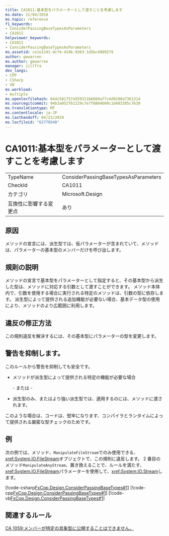 ```yaml
---
title: CA1011:基本型をパラメーターとして渡すことを考慮します
ms.date: 11/04/2016
ms.topic: reference
f1_keywords:
- ConsiderPassingBaseTypesAsParameters
- CA1011
helpviewer_keywords:
- CA1011
- ConsiderPassingBaseTypesAsParameters
ms.assetid: ce1e1241-dcf4-419b-9363-1d5bc4989279
author: gewarren
ms.author: gewarren
manager: jillfra
dev_langs:
- CPP
- CSharp
- VB
ms.workload:
- multiple
ms.openlocfilehash: 644c581757a559311b6660a77c4d9190a7361314
ms.sourcegitcommit: 94b3a052fb1229c7e7f8804b09c1d403385c7630
ms.translationtype: MT
ms.contentlocale: ja-JP
ms.lasthandoff: 04/23/2019
ms.locfileid: "62779548"
---
```

# <a name="ca1011-consider-passing-base-types-as-parameters"></a>CA1011:基本型をパラメーターとして渡すことを考慮します

|||
|-|-|
|TypeName|ConsiderPassingBaseTypesAsParameters|
|CheckId|CA1011|
|カテゴリ|Microsoft.Design|
|互換性に影響する変更点|あり|

## <a name="cause"></a>原因

メソッドの宣言には、派生型では、仮パラメーターが含まれていて、メソッドは、パラメーターの基本型のメンバーだけを呼び出します。

## <a name="rule-description"></a>規則の説明

メソッドの宣言で基本型をパラメーターとして指定すると、その基本型から派生した型は、メソッドに対応する引数として渡すことができます。 メソッド本体内で、引数を使用する場合に実行される特定のメソッドは、引数の型に依存します。 派生型によって提供される追加機能が必要ない場合、基本データ型の使用により、メソッドのより広範囲に利用します。

## <a name="how-to-fix-violations"></a>違反の修正方法

この規則違反を解決するには、その基本型にパラメーターの型を変更します。

## <a name="when-to-suppress-warnings"></a>警告を抑制します。

このルールから警告を抑制しても安全です。

- メソッドが派生型によって提供される特定の機能が必要な場合

     \- または -

- 派生型のみ、またはより強い派生型では、適用するのには、メソッドに渡されます。

このような場合は、コードは、堅牢になります、コンパイラとランタイムによって提供される厳密な型チェックのためです。

## <a name="example"></a>例

次の例では、メソッド、`ManipulateFileStream`でのみ使用できる、<xref:System.IO.FileStream>オブジェクトで、この規則に違反します。 2 番目のメソッド`ManipulateAnyStream`、置き換えることで、ルールを満たす、<xref:System.IO.FileStream>パラメーターを使用して、<xref:System.IO.Stream>します。

[!code-csharp[FxCop.Design.ConsiderPassingBaseTypes#1](../code-quality/codesnippet/CSharp/ca1011-consider-passing-base-types-as-parameters_1.cs)]
[!code-cpp[FxCop.Design.ConsiderPassingBaseTypes#1](../code-quality/codesnippet/CPP/ca1011-consider-passing-base-types-as-parameters_1.cpp)]
[!code-vb[FxCop.Design.ConsiderPassingBaseTypes#1](../code-quality/codesnippet/VisualBasic/ca1011-consider-passing-base-types-as-parameters_1.vb)]

## <a name="related-rules"></a>関連するルール

[CA 1059:メンバーが特定の具象型に公開することはできません。](../code-quality/ca1059-members-should-not-expose-certain-concrete-types.md)